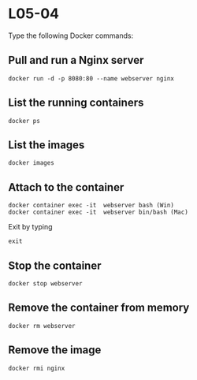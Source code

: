# L05-04

Type the following Docker commands:

## Pull and run a Nginx server

    docker run -d -p 8080:80 --name webserver nginx

## List the running containers

    docker ps

## List the images

    docker images

## Attach to the container

    docker container exec -it  webserver bash (Win)
    docker container exec -it  webserver bin/bash (Mac)

Exit by typing

    exit

## Stop the container

    docker stop webserver

## Remove the container from memory

    docker rm webserver

## Remove the image

    docker rmi nginx